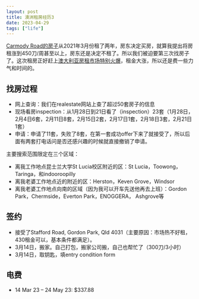```yaml
---
layout: post
title: 澳洲租房经历3
date: 2023-04-29
tags: ["life"]
---
```


[Carmody Road的房子](http://zjuwhw.github.io/2021/04/01/rent.html)从2021年3月份租了两年，房东决定买房，就算我提出将房租涨到450刀/周甚至以上，房东还是决定不租了。所以我们被迫要第三次找房子了。这次租房正好赶上[澳大利亚房租市场特别火爆](https://www.abc.net.au/news/2023-02-20/share-house-costs-rents-prices-household-size-flatmates/101976084)，租金大涨，所以还是费一些力气和时间的。

## 找房过程

- 网上查询：我们在realestate网站上查了超过50套房子的信息
- 现场看房inspection：从1月28日到21日看了（inspection）23套（1月28日，2月4日6套，2月11日8套，2月15日2套，2月17日1套，2月18日3套，2月21日1套）
- 申请：申请了11套，失败了8套，在第一套成功offer下来了就接受了，所以后面有两套打电话问是否还感兴趣的时候就直接撤销了申请。

主要搜索范围限定在三个区域：

- 离我工作地点昆士兰大学St Lucia校区附近的区：St Lucia，Toowong，Taringa，和indooroopilly
- 离我老婆工作地点近的附近的区：Herston，Keven Grove，Windsor
- 离我老婆工作地点向南的区域（因为我可以开车先送他再去上班）：Gordon Park，Chermside，Everton Park，ENOGGERA， Ashgrove等

## 签约

- 接受了Stafford Road, Gordon Park, Qld 4031（主要原因：市场热不好租，430租金可以，基本条件都满足）。
- 3月14日，搬家。自己打包，搬家公司搬，自己也帮忙了（300刀/3小时）
- 3月14日，取钥匙，填entry condition form


## 电费

- 14 Mar 23 – 24 May 23: $337.88